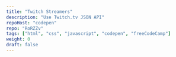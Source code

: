 ```yaml
---
title: "Twitch Streamers"
description: "Use Twitch.tv JSON API"
repoHost: "codepen"
repo: "RoRZZv"
tags: ["html", "css", "javascript", "codepen", "freeCodeCamp"]
weight: 0
draft: false
---
```

